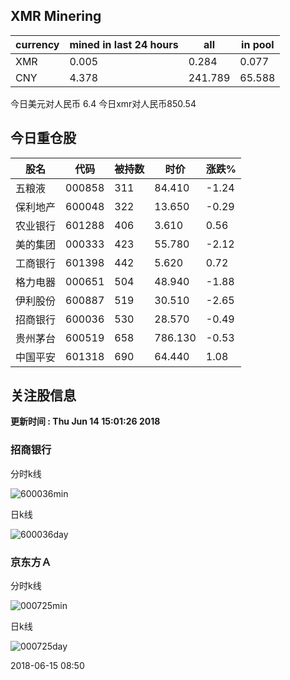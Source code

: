 ## XMR Minering

|currency|mined in last 24 hours|all|in pool|
|---|---|---|---|
|XMR|0.005|0.284|0.077|
|CNY|4.378|241.789|65.588|

今日美元对人民币 6.4	今日xmr对人民币850.54


## 今日重仓股 

|股名|代码|被持数|时价|涨跌%|
|---|---|---|---|---|
|五粮液|000858|311|84.410|-1.24|
|保利地产|600048|322|13.650|-0.29|
|农业银行|601288|406|3.610|0.56|
|美的集团|000333|423|55.780|-2.12|
|工商银行|601398|442|5.620|0.72|
|格力电器|000651|504|48.940|-1.88|
|伊利股份|600887|519|30.510|-2.65|
|招商银行|600036|530|28.570|-0.49|
|贵州茅台|600519|658|786.130|-0.53|
|中国平安|601318|690|64.440|1.08|

## 关注股信息
**更新时间 : Thu Jun 14 15:01:26 2018**
### 招商银行 
分时k线

![600036min](http://image.sinajs.cn/newchart/min/n/sh600036.gif)

日k线

![600036day](http://image.sinajs.cn/newchart/daily/n/sh600036.gif)

### 京东方Ａ 
分时k线

![000725min](http://image.sinajs.cn/newchart/min/n/sz000725.gif)

日k线

![000725day](http://image.sinajs.cn/newchart/daily/n/sz000725.gif)

2018-06-15 08:50